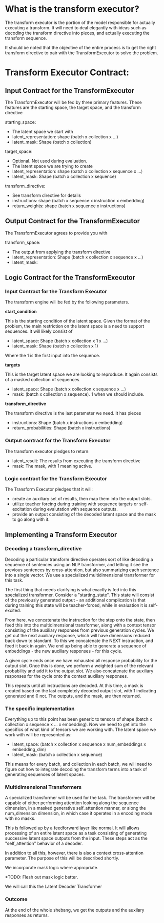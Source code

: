 # What is the transform executor?

The transform executor is the portion of the model responsible for actually executing a transform. It will
need to deal elegantly with ideas such as decoding the transform directive into pieces,
and actually executing the transform sequence.

It should be noted that the objective of the entire process is to get the right transform
directive to pair with the TransformExecutor to solve the problem.

# Transform Executor Contract:

## Input Contract for the TransformExecutor

The TransformExecutor will be fed by three primary features. These features
are the starting space, the target space, and the transform directive

starting_space: 
* The latent space we start with
* latent_representation: shape (batch x collection x ...)
* latent_mask: Shape (batch x collection)

target_space:
* Optional. Not used during evaluation.
* The latent space we are trying to create
* latent_representation: shape (batch x collection x sequence x ...)
* latent_mask: Shape (batch x collection x sequence)

transform_directive:
* See transform directive for details
* instructions: shape (batch x sequence x instruction x embedding)
* return_weights: shape (batch x sequence x instructions)

## Output Contract for the TransformExecutor

The TransformExecutor agrees to provide you with

transform_space:
* The output from applying the transform directive
* latent_representation: Shape (batch x collection x sequence x ...)
* latent_mask:

## Logic Contract for the TransformExecutor



### Input Contract for the Transform Executor

The transform engine will be fed by the following parameters. 

**start_condition**

This is the starting condition of the latent space. Given the format of the problem,
the main restriction on the latent space is a need to support sequences. It will likely
consist of

* latent_space: Shape (batch x collection x 1 x  ...)
* latent_mask: Shape (batch x collection x 1)

Where the 1 is the first input into the sequence. 

**targets**

This is the target latent space we are looking to reproduce. It again consists of a 
masked collection of sequences. 

* latent_space: Shape (batch x collection x sequence x ...)
* mask: (batch x collection x sequence). 1 when we should include.

**transform_directive**

The transform directive is the last parameter we need. It has pieces

* instructions: Shape (batch x instructions x embedding)
* return_probabilities: Shape (batch x instructions)

### Output contract for the Transform Executor

The transform executor pledges to return

* latent_result: The results from executing the transform directive
* mask: The mask, with 1 meaning active. 

### Logic contract for the Transform Executor

The Transform Executor pledges that it will:

* create an auxiliary set of results, then map them into the output slots.
* utilize teacher forcing during training with sequence targets or self-excitation during 
  evalutation with sequence outputs.
* provide an output consisting of the decoded latent space and the mask to go along with it.

## Implementing a Transform Executor

### Decoding a transform_directive

Decoding a particular transform directive operates sort of like decoding a sequence of sentences
using an NLP transformer, and letting it see the previous sentences by cross-attention, but also summarizing
each sentence into a single vector. We use a specialized multidimensional transformer for this task.

The first thing that needs clarifying is what exactly is fed into this specialized transformer. Consider
a "starting_state". This state will consist of the previously generated output - an additional complication
is that during training this state will be teacher-forced, while in evaluation it is self-excited. 

From here, we concatenate the instruction for the step onto the state, then feed this into the multidimensional 
transformer,  along with a context tensor consisting of the auxiliary responses from previous generation cycles.
We get out the next auxiliary response, which will have dimensions reduced back down to standard. To this
we concatenate the NEXT instruction, and feed it back in again. We end up being able to generate a sequence
of embeddings - the new auxiliary responses - for this cycle. 

A given cycle ends once we have exhausted all response probability for the output slot. Once this is done,
we perform a weighted sum of the relevant probability and add it to the output slot. We also concatenate
the auxiliary responses for the cycle onto the context auxiliary responses. 

This repeats until all instructions are decoded. At this time, a mask is created based on the last
completely decoded output slot, with 1 indicating generated and 0 not. The outputs, and the mask,
are then returned.

### The specific implementation

Everything up to this point has been generic to tensors of shape 
(batch x collection x sequence x ... x embedding). Now we need to get into the specifics
of what kind of tensors we are working with. The latent space we work with
will be represented as:

* latent_space: (batch x collection x sequence x  num_embeddings x embedding_dim)
* latent_mask: (batch x collection x sequence)

This means for every batch, and collection in each batch, we will need to figure out
how to integrate decoding the transform terms into a task of generating sequences of 
latent spaces.

### Multidimensional Transformers

A specialized transformer will be used for the task. The transformer will be 
capable of either performing attention looking along the sequence dimension,
in a masked generative self_attention manner, or along the num_dimension dimension, in
which case it operates in a encoding mode with no masks. 

This is followed up by a feedforward layer like normal. It will allows processing of
an entire latent space as a task consisting of generating successive latent space outputs
from the input. These steps act as the "self_attention" behavior of a decoder.

In addition to all this, however, there is also a context cross-attention parameter.
The purpose of this will be described shortly.

We incorporate mask logic where appropriate. 

*TODO: Flesh out mask logic better.

We will call this the Latent Decoder Transformer

### Outcome

At the end of the whole shebang, we get the outputs and the auxilary responses as returns.